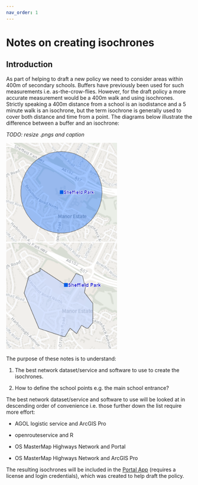 ```yaml
---
nav_order: 1
---
```

Notes on creating isochrones
================

## Introduction

As part of helping to draft a new policy we need to consider areas
within 400m of secondary schools. Buffers have previously been used for
such measurements i.e. as-the-crow-flies. However, for the draft policy
a more accurate measurement would be a 400m walk and using isochrones.
Strictly speaking a 400m distance from a school is an isodistance and a
5 minute walk is an isochrone, but the term isochrone is generally used
to cover both distance and time from a point. The diagrams below
illustrate the difference between a buffer and an isochrone:

*TODO: resize .pngs and caption*

<img src="Images/buffer.png" title="circle" alt="Buffer" width="300"/>

<img src="Images/isochrone.png" title="irregular polygon" alt="Isochrone" width="300"/>

The purpose of these notes is to understand:

1.  The best network dataset/service and software to use to create the
    isochrones.

2.  How to define the school points e.g. the main school entrance?

The best network dataset/service and software to use will be looked at
in descending order of convenience i.e. those further down the list
require more effort:

-   AGOL logistic service and ArcGIS Pro

-   openrouteservice and R

-   OS MasterMap Highways Network and Portal

-   OS MasterMap Highways Network and ArcGIS Pro

The resulting isochrones will be included in the [Portal
App](https://sheffieldcitycouncil.cloud.esriuk.com/portal/apps/View/index.html?appid=ba3cbfdb0c3642c6bfe48500b11473e9)
(requires a license and login credentials), which was created to help
draft the policy.

